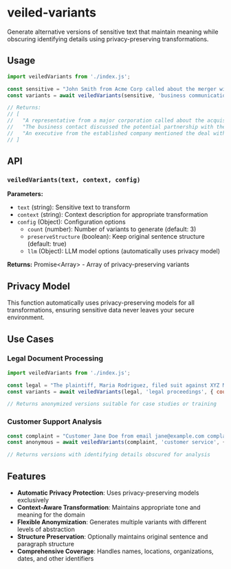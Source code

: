 # veiled-variants

Generate alternative versions of sensitive text that maintain meaning while obscuring identifying details using privacy-preserving transformations.

## Usage

```javascript
import veiledVariants from './index.js';

const sensitive = "John Smith from Acme Corp called about the merger with TechStart Inc.";
const variants = await veiledVariants(sensitive, 'business communication', { count: 3 });

// Returns:
// [
//   "A representative from a major corporation called about the acquisition with a startup company.",
//   "The business contact discussed the potential partnership with the technology firm.",
//   "An executive from the established company mentioned the deal with the emerging business."
// ]
```

## API

### `veiledVariants(text, context, config)`

**Parameters:**
- `text` (string): Sensitive text to transform
- `context` (string): Context description for appropriate transformation
- `config` (Object): Configuration options
  - `count` (number): Number of variants to generate (default: 3)
  - `preserveStructure` (boolean): Keep original sentence structure (default: true)
  - `llm` (Object): LLM model options (automatically uses privacy model)

**Returns:** Promise<Array<string>> - Array of privacy-preserving variants

## Privacy Model

This function automatically uses privacy-preserving models for all transformations, ensuring sensitive data never leaves your secure environment.

## Use Cases

### Legal Document Processing
```javascript
import veiledVariants from './index.js';

const legal = "The plaintiff, Maria Rodriguez, filed suit against XYZ Medical Center on March 15, 2023.";
const variants = await veiledVariants(legal, 'legal proceedings', { count: 2 });

// Returns anonymized versions suitable for case studies or training
```

### Customer Support Analysis
```javascript
const complaint = "Customer Jane Doe from email jane@example.com complained about delayed delivery to 123 Main St.";
const anonymous = await veiledVariants(complaint, 'customer service', { count: 1 });

// Returns versions with identifying details obscured for analysis
```

## Features

- **Automatic Privacy Protection**: Uses privacy-preserving models exclusively
- **Context-Aware Transformation**: Maintains appropriate tone and meaning for the domain
- **Flexible Anonymization**: Generates multiple variants with different levels of abstraction
- **Structure Preservation**: Optionally maintains original sentence and paragraph structure
- **Comprehensive Coverage**: Handles names, locations, organizations, dates, and other identifiers
